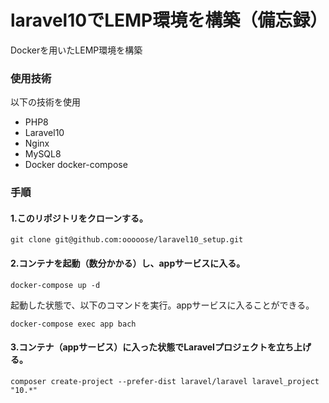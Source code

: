 # laravel10でLEMP環境を構築（備忘録）
Dockerを用いたLEMP環境を構築
### 使用技術
以下の技術を使用
- PHP8
- Laravel10
- Nginx
- MySQL8
- Docker docker-compose

### 手順
#### 1.このリポジトリをクローンする。
```
git clone git@github.com:ooooose/laravel10_setup.git 
```
#### 2.コンテナを起動（数分かかる）し、appサービスに入る。
```
docker-compose up -d
```
起動した状態で、以下のコマンドを実行。appサービスに入ることができる。
```
docker-compose exec app bach
```
#### 3.コンテナ（appサービス）に入った状態でLaravelプロジェクトを立ち上げる。
```
composer create-project --prefer-dist laravel/laravel laravel_project "10.*"
```
